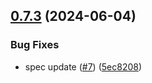 ## [0.7.3](https://github.com/starknet-io/types-js/compare/v0.7.2...v0.7.3) (2024-06-04)


### Bug Fixes

* spec update ([#7](https://github.com/starknet-io/types-js/issues/7)) ([5ec8208](https://github.com/starknet-io/types-js/commit/5ec8208f9e495f34472834e01458f4d3f97049d7))
